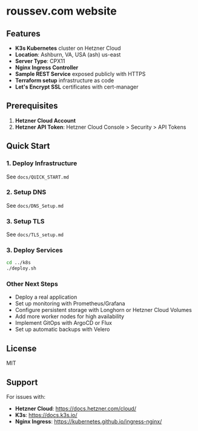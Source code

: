 # roussev.com website

## Features

- **K3s Kubernetes** cluster on Hetzner Cloud
- **Location**: Ashburn, VA, USA (ash) us-east
- **Server Type**: CPX11
- **Nginx Ingress Controller** 
- **Sample REST Service** exposed publicly with HTTPS
- **Terraform setup** infrastructure as code
- **Let's Encrypt SSL** certificates with cert-manager

## Prerequisites

1. **Hetzner Cloud Account**
2. **Hetzner API Token**: Hetzner Cloud Console > Security > API Tokens

## Quick Start

### 1. Deploy Infrastructure

See `docs/QUICK_START.md`

### 2. Setup DNS

See `docs/DNS_Setup.md`

### 3. Setup TLS

See `docs/TLS_setup.md`

### 3. Deploy Services

```bash
cd ../k8s
./deploy.sh
```

### Other Next Steps

- Deploy a real application
- Set up monitoring with Prometheus/Grafana
- Configure persistent storage with Longhorn or Hetzner Cloud Volumes
- Add more worker nodes for high availability
- Implement GitOps with ArgoCD or Flux
- Set up automatic backups with Velero

## License

MIT

## Support

For issues with:
- **Hetzner Cloud**: https://docs.hetzner.com/cloud/
- **K3s**: https://docs.k3s.io/
- **Nginx Ingress**: https://kubernetes.github.io/ingress-nginx/

